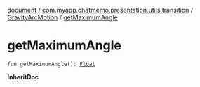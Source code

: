[document](../../index.md) / [com.myapp.chatmemo.presentation.utils.transition](../index.md) / [GravityArcMotion](index.md) / [getMaximumAngle](./get-maximum-angle.md)

# getMaximumAngle

`fun getMaximumAngle(): `[`Float`](https://kotlinlang.org/api/latest/jvm/stdlib/kotlin/-float/index.html)

**InheritDoc**

